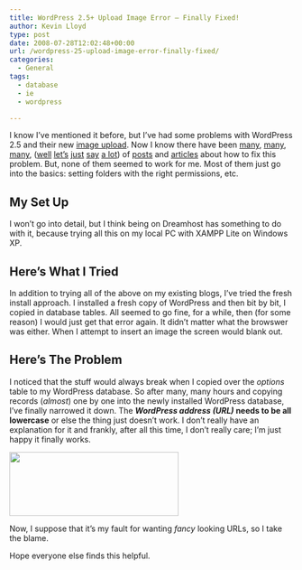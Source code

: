 ```yaml
---
title: WordPress 2.5+ Upload Image Error – Finally Fixed!
author: Kevin Lloyd
type: post
date: 2008-07-28T12:02:48+00:00
url: /wordpress-25-upload-image-error-finally-fixed/
categories:
  - General
tags:
  - database
  - ie
  - wordpress

---
```

I know I&#8217;ve mentioned it before, but I&#8217;ve had some problems with WordPress 2.5 and their new [image upload][1]. Now I know there have been [many][2], [many][3], [many][4], ([well][5] [let&#8217;s][6] [just][7] [say][8] [a lot][9]) of [posts][10] and [articles][11] about how to fix this problem. But, none of them seemed to work for me. Most of them just go into the basics: setting folders with the right permissions, etc.

## My Set Up

I won&#8217;t go into detail, but I think being on Dreamhost has something to do with it, because trying all this on my local PC with XAMPP Lite on Windows XP.

## Here&#8217;s What I Tried

In addition to trying all of the above on my existing blogs, I&#8217;ve tried the fresh install approach. I installed a fresh copy of WordPress and then bit by bit, I copied in database tables. All seemed to go fine, for a while, then (for some reason) I would just get that error again. It didn&#8217;t matter what the browswer was either. When I attempt to insert an image the screen would blank out.

## Here&#8217;s The Problem

I noticed that the stuff would always break when I copied over the _options_ table to my WordPress database. So after many, many hours and copying records (_almost_) one by one into the newly installed WordPress database, I&#8217;ve finally narrowed it down. The **_WordPress address (URL)_ needs to be all lowercase** or else the thing just doesn&#8217;t work. I don&#8217;t really have an explanation for it and frankly, after all this time, I don&#8217;t really care; I&#8217;m just happy it finally works.

[<img class="alignnone size-medium wp-image-331" title="Wordpress General Settings" src="https://webdevelopment2.com/wp-content/uploads/wordpress-general-settings-300x113.png" alt="" width="300" height="113" srcset="https://webdevelopment2.com/wp-content/uploads/wordpress-general-settings-300x113.png 300w, https://webdevelopment2.com/wp-content/uploads/wordpress-general-settings.png 814w" sizes="(max-width: 300px) 100vw, 300px" />][12]

Now, I suppose that it&#8217;s my fault for wanting _fancy_ looking URLs, so I take the blame.

Hope everyone else finds this helpful.

 [1]: https://webdevelopment2.com/wordpress-25-vista-blog-platforms/
 [2]: http://wordpress.org/support/topic/165607
 [3]: http://wordpress.org/support/topic/164293?replies=7
 [4]: http://wordpress.org/support/topic/164999
 [5]: http://wordpress.org/support/topic/167805
 [6]: http://reviewabc.com/wordpress/wordpress-25-bug-cant-insert-image-into-post/
 [7]: http://www.nierva.com/wordpress-25-bug-image-upload-fixworkaround/
 [8]: http://www.realestatebloglab.com/blogging-in-general/customize-wordpress-insertedit-image/
 [9]: http://www.davidtan.org/wordpress-25-media-manager-not-working-in-opera/
 [10]: http://www.colicinfant.com/blog/biz-stuff/how-to-insert-photos-to-wordpress-blog-25/
 [11]: http://joshhighland.com/blog/2008/03/30/wordpress-25-image-upload-problem-solved/
 [12]: https://webdevelopment2.com/wp-content/uploads/wordpress-general-settings.png